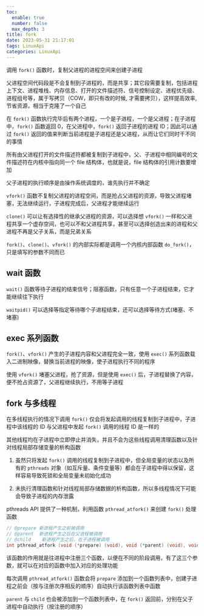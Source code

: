 ```yaml
---
toc:
  enable: true
  number: false
  max_depth: 3
title: fork
date: 2023-05-31 21:17:01
tags: LinuxApi
categories: LinuxApi
---
```


调用 `fork()` 函数时，复制父进程的进程空间来创建子进程

父进程空间代码段是不会复制到子进程的，而是共享；其它段需要复制，包括进程上下文、进程堆栈、内存信息、打开的文件描述符、信号控制设定、进程优先级、进程组号等，属于写拷贝（COW，即只有改的时候, 才需要拷贝），这样提高效率, 节省资源，相当于克隆了一个自己

在 `fork()` 函数执行完毕后有两个进程，一个是子进程，一个是父进程；在子进程中，`fork()` 函数返回 0，在父进程中，`fork()` 返回子进程的进程 ID；因此可以通过 `fork()` 返回的值来判断当前进程是子进程还是父进程，从而让它们同时干不同的事情

所有由父进程打开的文件描述符都被复制到子进程中，父、子进程中相同编号的文件描述符在内核中指向同一个 file 结构体，也就是说，file 结构体的引用计数要增加

父子进程的执行顺序是由操作系统调度的，谁先执行并不确定

`vfork()` 函数不复制父进程的进程空间，而是抢占父进程的资源，导致父进程堵塞，无法继续运行，子进程完成后，父进程才能继续运行

`clone()` 可以让有选择性的继承父进程的资源，可以选择想 `vfork()` 一样和父进程共享一个虚存空间，也可以不和父进程共享，甚至可以选择创造出来的进程和父进程不再是父子关系，而是兄弟关系

`fork()`、`clone()`、`vfork()` 的内部实际都是调用一个内核内部函数 `do_fork()`，只是填写的参数不同而已

## wait 函数

`wait()` 函数等待子进程的结束信号；阻塞函数，只有任意一个子进程结束，它才能继续往下执行

`waitpid()` 可以选择等指定等待哪个子进程结束，还可以选择等待方式(堵塞、不堵塞)

## exec 系列函数

`fork()`、`vfork()` 产生的子进程内容和父进程完全一致，使用 `exec()` 系列函数载入二进制映像，替换当前进程的映像，使子进程执行不同的程序

使用 `vfork()` 堵塞父进程，抢了资源，但是使用 `exec()` 后，子进程替换了内容，便不抢占资源了，父进程继续执行，不用等子进程

## fork 与多线程

在多线程执行的情况下调用 `fork()` 仅会将发起调用的线程复制到子进程中，子进程中该线程的 ID 与父进程中发起 `fork()` 调用的线程 ID 是一样的

其他线程均在子进程中立即停止并消失，并且不会为这些线程调用清理函数以及针对线程局部存储变量的析构函数

1. 虽然只将发起 `fork()` 调用的线程复制到子进程中，但全局变量的状态以及所有的 `pthreads` 对象（如互斥量、条件变量等）都会在子进程中得以保留，这样容易导致死锁和全局变量未初始化成功

2. 未执行清理函数和针对线程局部存储数据的析构函数，所以多线程情况下可能会导致子进程的内存泄露

pthreads API 提供了一种机制，利用函数 `pthread_atfork()` 来创建 `fork()` 处理函数

```cpp
// @prepare 新进程产生之前被调用
// @parent  新进程产生之后在父进程被调用
// @child    新进程产生之后，在子进程被调用
int pthread_atfork (void (*prepare) (void), void (*parent) (void), void (*child) (void));
```

该函数的作用就是往进程中注册三个函数，以便在不同的阶段调用，有了这三个参数，就可以在对应的函数中加入对应的处理功能

每次调用 `pthread_atfork()` 函数会将 `prepare` 添加到一个函数列表中，创建子进程之前会（按与注册次序相反的顺序）自动执行该函数列表中函数

`parent` 与 `child` 也会被添加到一个函数列表中，在 `fork()` 返回前，分别在父子进程中自动执行（按注册的顺序）